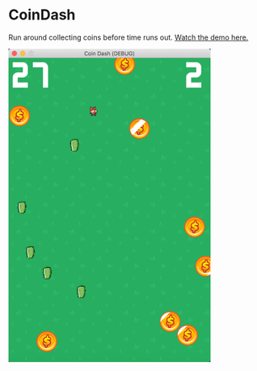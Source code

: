 # CoinDash
Run around collecting coins before time runs out. [Watch the demo here.](https://imgur.com/4jR8DEQ)

<img src="https://raw.githubusercontent.com/coffeeandjunk/CoinDash/main/Media/CoinDash.png" width="400">
